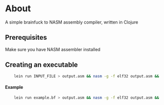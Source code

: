 


# About

A simple brainfuck to NASM assembly compiler, written in Clojure

##  Prerequisites
Make sure you have NASM assembler installed

## Creating an executable
```bash
    lein run INPUT_FILE > output.asm && nasm -g -f elf32 output.asm && ld -m elf_i386 -o runme output.o
```
#### Example
```bash
    lein run example.bf > output.asm && nasm -g -f elf32 output.asm && ld -m elf_i386 -o runme output.o
```
